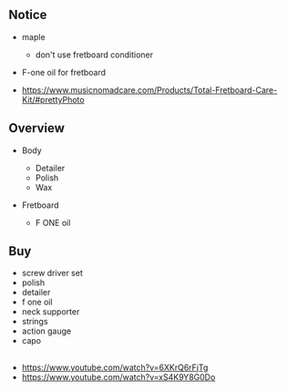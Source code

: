 
## Notice
* maple
    * don't use fretboard conditioner


* F-one oil for fretboard
* https://www.musicnomadcare.com/Products/Total-Fretboard-Care-Kit/#prettyPhoto


## Overview
* Body
    * Detailer
    * Polish
    * Wax

* Fretboard
    * F ONE oil


## Buy
* screw driver set
* polish
* detailer
* f one oil
* neck supporter
* strings
* action gauge
* capo


##
* https://www.youtube.com/watch?v=6XKrQ6rFjTg
* https://www.youtube.com/watch?v=xS4K9Y8G0Do

